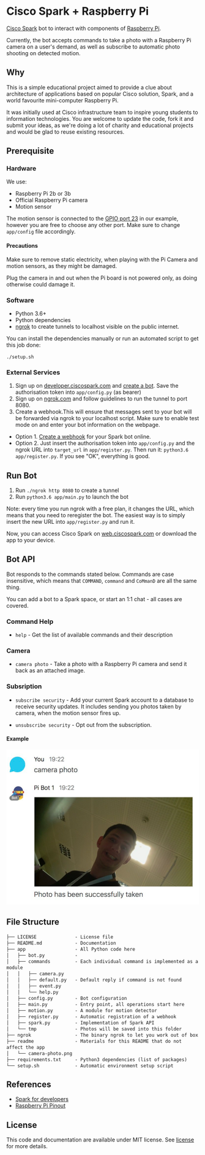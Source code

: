 # Cisco Spark + Raspberry Pi

[Cisco Spark](https://www.ciscospark.com) bot to interact with components of [Raspberry Pi](https://www.raspberrypi.org).

Currently, the bot accepts commands to take a photo with a Raspberry Pi camera on a user's demand, as well as subscribe to automatic photo shooting on detected motion.

## Why

This is a simple educational project aimed to provide a clue about architecture of applications based on popular Cisco solution, Spark, and a world favourite mini-computer Raspberry Pi.

It was initially used at Cisco infrastructure team to inspire young students to information technologies. You are welcome to update the code, fork it and submit your ideas, as we're doing a lot of charity and educational projects and would be glad to reuse existing resources.

## Prerequisite

### Hardware

We use:

* Raspberry Pi 2b or 3b
* Official Raspberry Pi camera
* Motion sensor

The motion sensor is connected to the [GPIO port 23](https://pinout.xyz/pinout/pin16_gpio23) in our example, however you are free to choose any other port. Make sure to change ```app/config``` file accordingly.

#### Precautions

Make sure to remove static electricity, when playing with the Pi Camera and motion sensors, as they might be damaged.

Plug the camera in and out when the Pi board is not powered only, as doing otherwise could damage it.

### Software

* Python 3.6+
* Python dependencies
* [ngrok](https://ngrok.com/download) to create tunnels to localhost visible on the public internet.

You can install the dependencies manually or run an automated script to get this job done:

```shell
./setup.sh
```

### External Services

1. Sign up on [developer.ciscospark.com](https://developer.ciscospark.com) and [create a bot](https://developer.ciscospark.com/add-bot.html). Save the authorisation token into ```app/config.py``` (as bearer)
2. Sign up on [ngrok.com](https://ngrok.com) and follow guidelines to run the tunnel to port 8080.
3. Create a webhook.This will ensure that messages sent to your bot will be forwarded via ngrok to your localhost script. Make sure to enable test mode on and enter your bot information on the webpage.
  * Option 1. [Create a webhook](https://developer.ciscospark.com/endpoint-webhooks-post.html) for your Spark bot online.
  * Option 2. Just insert the authorisation token into ```app/config.py``` and the ngrok URL into ```target_url``` in ```app/register.py```. Then run it: ```python3.6 app/register.py```. If you see "OK", everything is good.

## Run Bot

1. Run ```./ngrok http 8080``` to create a tunnel
2. Run ```python3.6 app/main.py``` to launch the bot

Note: every time you run ngrok with a free plan, it changes the URL, which means that you need to reregister the bot. The easiest way is to simply insert the new URL into ```app/register.py``` and run it.

Now, you can access Cisco Spark on [web.ciscospark.com](https://web.ciscospark.com) or download the app to your device.

## Bot API

Bot responds to the commands stated below. Commands are case insensitive, which means that ```COMMAND```, ```command``` and ```CoMmanD``` are all the same thing. 

You can add a bot to a Spark space, or start an 1:1 chat - all cases are covered.

### Command Help

* ```help``` - Get the list of available commands and their description 

### Camera

* ```camera photo``` - Take a photo with a Raspberry Pi  camera and send it back as an attached image.

### Subsription

* ```subscribe security``` - Add your current Spark account to a database to receive security updates. It includes sending you photos taken by camera, when the motion sensor fires up.

* ```unsubscribe security``` - Opt out from the subscription.


#### Example

![](readme/camera-photo.png)


## File Structure

```
├── LICENSE              - License file
├── README.md            - Documentation
├── app                  - All Python code here
│   ├── bot.py           - 
│   ├── commands         - Each individual command is implemented as a module
│   │   ├── camera.py
│   │   ├── default.py   - Default reply if command is not found
│   │   ├── event.py
│   │   └── help.py
│   ├── config.py        - Bot configuration
│   ├── main.py          - Entry point, all operations start here
│   ├── motion.py        - A module for motion detector
│   ├── register.py      - Automatic registration of a webhook
│   ├── spark.py         - Implementation of Spark API
│   └── tmp              - Photos will be saved into this folder
├── ngrok                - The binary ngrok to let you work out of box
├── readme               - Materials for this README that do not affect the app
│   └── camera-photo.png
├── requirements.txt     - Python3 dependencies (list of packages)
└── setup.sh             - Automatic environment setup script
```

## References

* [Spark for developers](https://developer.ciscospark.com)
* [Raspberry Pi Pinout](https://pinout.xyz)

## License

This code and documentation are available under MIT license. See [license](LICENSE) for more details.

